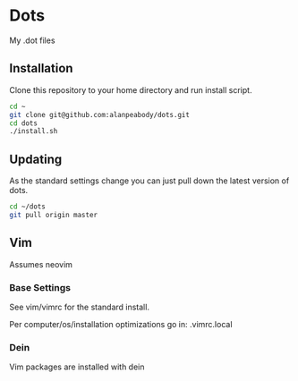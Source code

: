 # Dots

My .dot files

## Installation

Clone this repository to your home directory and run install script.

```sh
cd ~
git clone git@github.com:alanpeabody/dots.git
cd dots
./install.sh
```

## Updating

As the standard settings change you can just pull down the latest version of dots.

```sh
cd ~/dots
git pull origin master
```

## Vim

Assumes neovim

### Base Settings

See vim/vimrc for the standard install.

Per computer/os/installation optimizations go in: .vimrc.local

### Dein

Vim packages are installed with dein

